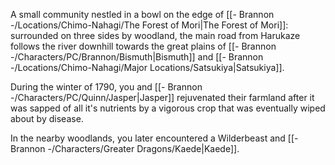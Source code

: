 A small community nestled in a bowl on the edge of [[- Brannon -/Locations/Chimo-Nahagi/The Forest of Mori|The Forest of Mori]]: surrounded on three sides by woodland, the main road from Harukaze follows the river downhill towards the great plains of [[- Brannon -/Characters/PC/Brannon/Bismuth|Bismuth]] and [[- Brannon -/Locations/Chimo-Nahagi/Major Locations/Satsukiya|Satsukiya]].

During the winter of 1790, you and [[- Brannon -/Characters/PC/Quinn/Jasper|Jasper]] rejuvenated their farmland after it was sapped of all it's nutrients by a vigorous crop that was eventually wiped about by disease. 

In the nearby woodlands, you later encountered a Wilderbeast and [[- Brannon -/Characters/Greater Dragons/Kaede|Kaede]].


